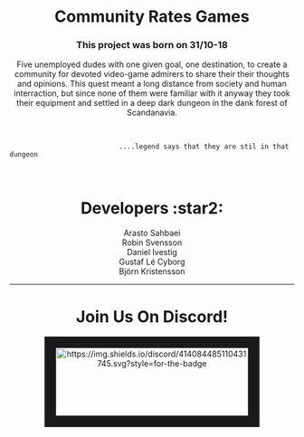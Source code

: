   <h1 align="center"> Community Rates Games </h1>
 <h3 align="center">This project was born on 31/10-18</h3>
<p align="center"> Five unemployed dudes with one given goal, one destination, to create a community for devoted video-game admirers to share their their thoughts and opinions.
This quest meant a long distance from society and human interraction, but since none of them were familiar with it anyway they took their equipment and settled in a deep dark dungeon in the dank forest of Scandanavia.
</p>
<br />

                               ....legend says that they are stil in that dungeon

<br />

  <h1 align="center"> Developers :star2: </h1>
  <p align="center">
      Arasto Sahbaei      <br />
      Robin Svensson      <br />
      Daniel Ivestig      <br />
      Gustaf Lé Cyborg    <br />
      Björn Kristensson   </p>

<hr>
<h1 align="center"> Join Us On Discord! </h1>

<p align="center">
<a href="https://discord.gg/XrXsmVy" 
target="_blank"><img src="https://img.shields.io/discord/414084485110431745.svg?style=for-the-badge" 
alt="https://img.shields.io/discord/414084485110431745.svg?style=for-the-badge" width="340" height="120" border="20" /></a></p>
